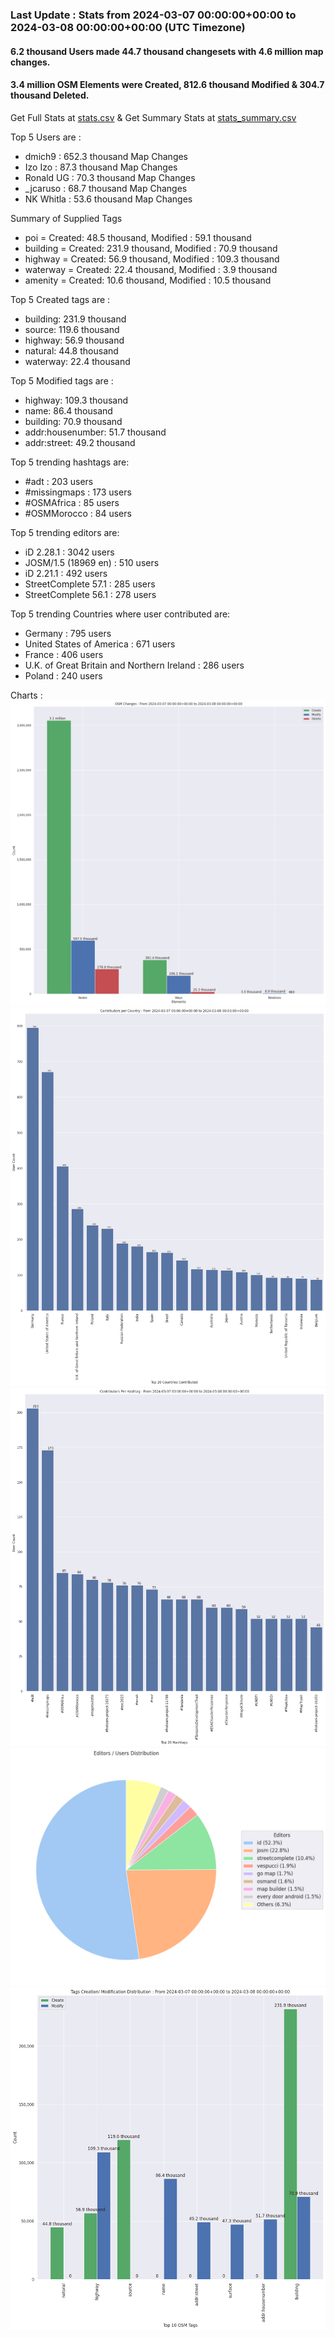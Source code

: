 ### Last Update : Stats from 2024-03-07 00:00:00+00:00 to 2024-03-08 00:00:00+00:00 (UTC Timezone)

#### 6.2 thousand Users made 44.7 thousand changesets with 4.6 million map changes.
#### 3.4 million OSM Elements were Created, 812.6 thousand Modified & 304.7 thousand Deleted.
Get Full Stats at [stats.csv](/stats/Global/Daily/stats.csv)
 & Get Summary Stats at [stats_summary.csv](/stats/Global/Daily/stats_summary.csv)

Top 5 Users are : 
- dmich9 : 652.3 thousand Map Changes
- Izo Izo : 87.3 thousand Map Changes
- Ronald UG : 70.3 thousand Map Changes
- _jcaruso : 68.7 thousand Map Changes
- NK Whitla : 53.6 thousand Map Changes

Summary of Supplied Tags
- poi = Created: 48.5 thousand, Modified : 59.1 thousand
- building = Created: 231.9 thousand, Modified : 70.9 thousand
- highway = Created: 56.9 thousand, Modified : 109.3 thousand
- waterway = Created: 22.4 thousand, Modified : 3.9 thousand
- amenity = Created: 10.6 thousand, Modified : 10.5 thousand


Top 5 Created tags are :
- building: 231.9 thousand
- source: 119.6 thousand
- highway: 56.9 thousand
- natural: 44.8 thousand
- waterway: 22.4 thousand


Top 5 Modified tags are :
- highway: 109.3 thousand
- name: 86.4 thousand
- building: 70.9 thousand
- addr:housenumber: 51.7 thousand
- addr:street: 49.2 thousand


Top 5 trending hashtags are:
- #adt : 203 users
- #missingmaps : 173 users
- #OSMAfrica : 85 users
- #OSMMorocco : 84 users


Top 5 trending editors are:
- iD 2.28.1 : 3042 users
- JOSM/1.5 (18969 en) : 510 users
- iD 2.21.1 : 492 users
- StreetComplete 57.1 : 285 users
- StreetComplete 56.1 : 278 users


Top 5 trending Countries where user contributed are:
- Germany : 795 users
- United States of America : 671 users
- France : 406 users
- U.K. of Great Britain and Northern Ireland : 286 users
- Poland : 240 users


 Charts : 
![Alt text](./stats_osm_changes.png) 
![Alt text](./stats_users_per_country.png) 
![Alt text](./stats_users_per_hashtag.png) 
![Alt text](./stats_editors_pie_chart.png) 
![Alt text](./stats_tags.png) 
